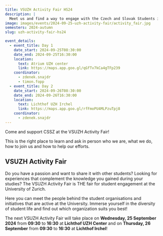 ```yaml
---
title: VSUZH Activity Fair HS24
description: |
  Meet us and find a way to engage with the Czech and Slovak Students in Zurich!
image: images/events/2024-09-25-uzh-activity-fair/activity_fair.jpg
semesters: 2024-autumn
slug: uzh-activity-fair-hs24

event_details:
  - event_title: Day 1
    date_start: 2024-09-25T08:30:00
    date_end: 2024-09-25T16:30:00
    location:
      text: Atrium UZH center
      link: https://maps.app.goo.gl/qGfTv7kCa4gTFp239
    coordinator:
      - zdenek.snajdr
      - timon.fopp
  - event_title: Day 2
    date_start: 2024-09-26T08:30:00
    date_end: 2024-09-26T16:30:00
    location:
      text: Lichthof UZH Irchel
      link: https://maps.app.goo.gl/rfFmoPU4MLPzuTpj8
    coordinator:
      - zdenek.snajdr
---
```


Come and support CSSZ at the VSUZH Activity Fair!

This is the right place to learn and ask in person who we are, what we do, how to join us and how to help our efforts.

## VSUZH Activity Fair

Do you have a passion and want to share it with other students? Looking for experiences that complement the knowledge you gained during your studies? The VSUZH Activity Fair is THE fair for student engagement at the University of Zurich.

Here you can meet the people behind the student organisations and initiatives that are active at the University. Immerse yourself in the diversity of student life and find out which organization suits you best!

The next VSUZH Activity Fair will take place on **Wednesday, 25 September 2024** from **09:30** to **16:30** at **Lichthof UZH Center** and on **Thursday, 26 September** from **09:30** to **16:30** at **Lichthof Irchel**!
